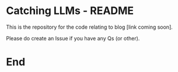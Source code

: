 # Catching LLMs - README

This is the repository for the code relating to blog [link coming soon].

Please do create an Issue if you have any Qs (or other).

# End
